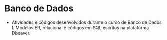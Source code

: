 # Banco de Dados

  - Atividades e códigos desenvolvidos durante o curso de Banco de Dados I. Modelos ER, relacional e códigos em SQL escritos na plataforma Dbeaver.

